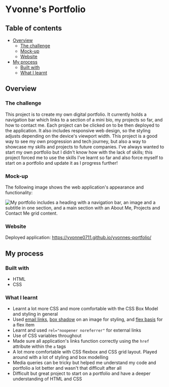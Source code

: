 # Yvonne's Portfolio

## Table of contents

- [Overview](#overview)
  - [The challenge](#the-challenge)
  - [Mock-up](#mock-up)
  - [Website](#website)
- [My process](#my-process)
  - [Built with](#built-with)
  - [What I learnt](#what-i-learnt)

## Overview

### The challenge
This project is to create my own digital portfolio. It currently holds a navigation bar which links to a section of a mini bio, my projects so far, and how to contact me. Each project can be clicked on to be then deployed to the application. It also includes responsive web design, so the styling adjusts depending on the device's viewport width. This project is a good way to see my own progression and tech journey, but also a way to showcase my skills and projects to future companies. I've always wanted to start my own portfolio but I didn't know how with the lack of skills; this project forced me to use the skills I've learnt so far and also force myself to start on a portfolio and update it as I progress further!

### Mock-up

The following image shows the web application's appearance and functionality:

![My portfolio includes a heading with a navigation bar, an image and a subtitle in one section, and a main section with an About Me, Projects and Contact Me grid content.](assets/images/mockup.png)

### Website
Deployed application: https://yvonne0711.github.io/yvonnes-portfolio/

## My process

### Built with
- HTML
- CSS

### What I learnt
- Learnt a lot more CSS and more comfortable with the CSS Box Model and styling in general
- Used [email links](https://www.tutorialspoint.com/html/html_email_links.htm), [box shadow](https://developer.mozilla.org/en-US/docs/Web/CSS/box-shadow) on an image for styling, and [flex basis](https://developer.mozilla.org/en-US/docs/Web/CSS/flex-basis) for a flex item
- Learnt and used `rel="noopener noreferrer"` for external links
- Use of CSS variables throughout 
- Made sure all application's links function correctly using the `href` attribute within the `a` tags
- A lot more comfortable with CSS flexbox and CSS grid layout. Played around with a lot of styling and box modelling
- Media queries can be tricky but helped me understand my code and portfolio a lot better and wasn't that difficult after all
- Difficult but great project to start on a portfolio and have a deeper understanding of HTML and CSS